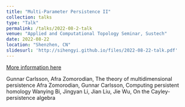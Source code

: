 ```yaml
---
title: "Multi-Parameter Persistence II"
collection: talks
type: "Talk"
permalink: /talks/2022-08-2-talk
venue: "Applied and Computational Topology Seminar, Sustech"
date: 2022-08-22
location: "Shenzhen, CN"
slidesurl: 'http://sihengyi.github.io/files/2022-08-22-talk.pdf'
---
```



[More information here](http://example2.com)

Gunnar Carlsson, Afra Zomorodian, The theory of multidimensional persistence
Afra Zomorodian, Gunnar Carlsson, Computing persistent homology
Wanying Bi, Jingyan Li, Jian Liu, Jie Wu, On the Cayley-persistence algebra
